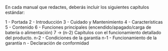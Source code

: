 En cada manual que redactes, deberás incluir los siguientes capítulos estándar:

1 - Portada
2 - Introducción
3 - Cuidado y Mantenimiento
4 - Características
5 - Contenido
6 - Funciones principales (encendido/apagado/carga de batería o alimentación)
7 -> (n-2) Capítulos con el funcionamiento detallado del producto.
n-2 - Condiciones de la garantía
n-1 - Funcionamiento de la garantía
n - Declaración de conformidad
